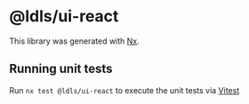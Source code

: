 # @ldls/ui-react

This library was generated with [Nx](https://nx.dev).

## Running unit tests

Run `nx test @ldls/ui-react` to execute the unit tests via [Vitest](https://vitest.dev/)
